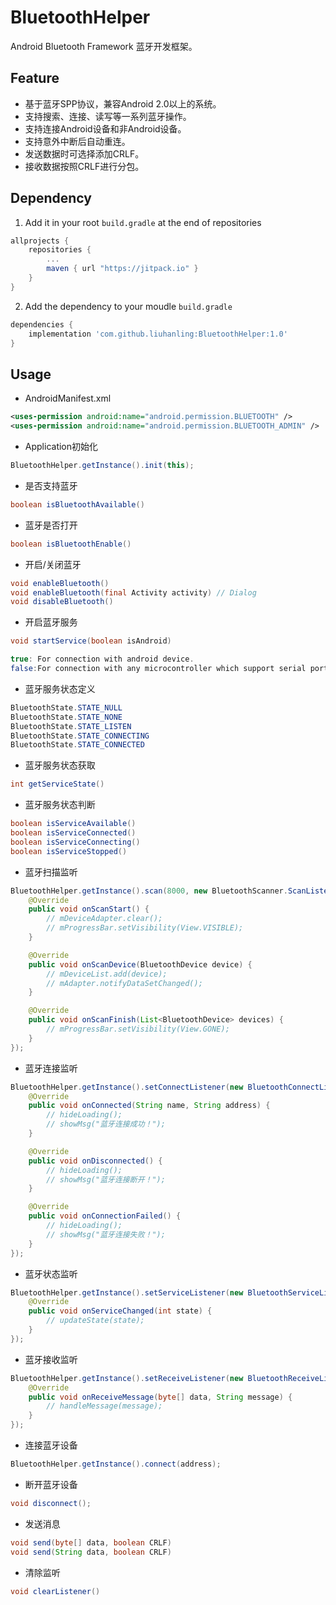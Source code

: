 # BluetoothHelper
Android Bluetooth Framework 蓝牙开发框架。

Feature
--------------
- 基于蓝牙SPP协议，兼容Android 2.0以上的系统。
- 支持搜索、连接、读写等一系列蓝牙操作。
- 支持连接Android设备和非Android设备。
- 支持意外中断后自动重连。
- 发送数据时可选择添加CRLF。
- 接收数据按照CRLF进行分包。

Dependency
--------------

1. Add it in your root `build.gradle` at the end of repositories

```gradle
allprojects {
    repositories {
        ...
        maven { url "https://jitpack.io" }
    }
}
```

2. Add the dependency to your moudle `build.gradle`

```gradle
dependencies {
    implementation 'com.github.liuhanling:BluetoothHelper:1.0'
}
```

Usage
--------------

- AndroidManifest.xml
```xml
<uses-permission android:name="android.permission.BLUETOOTH" />
<uses-permission android:name="android.permission.BLUETOOTH_ADMIN" />
```

- Application初始化
```java
BluetoothHelper.getInstance().init(this);
```

- 是否支持蓝牙
```java
boolean isBluetoothAvailable()
```

- 蓝牙是否打开
```java
boolean isBluetoothEnable()
```

- 开启/关闭蓝牙
```java
void enableBluetooth()
void enableBluetooth(final Activity activity) // Dialog
void disableBluetooth()
```

- 开启蓝牙服务
```java
void startService(boolean isAndroid)

true: For connection with android device.
false:For connection with any microcontroller which support serial port profile module.
```

- 蓝牙服务状态定义
```java
BluetoothState.STATE_NULL
BluetoothState.STATE_NONE
BluetoothState.STATE_LISTEN
BluetoothState.STATE_CONNECTING
BluetoothState.STATE_CONNECTED
```
- 蓝牙服务状态获取
```java
int getServiceState()
```

- 蓝牙服务状态判断
```java
boolean isServiceAvailable()
boolean isServiceConnected()
boolean isServiceConnecting()
boolean isServiceStopped()
```

- 蓝牙扫描监听
```java
BluetoothHelper.getInstance().scan(8000, new BluetoothScanner.ScanListener() {
    @Override
    public void onScanStart() {
        // mDeviceAdapter.clear();
        // mProgressBar.setVisibility(View.VISIBLE);
    }

    @Override
    public void onScanDevice(BluetoothDevice device) {
        // mDeviceList.add(device);
        // mAdapter.notifyDataSetChanged();
    }

    @Override
    public void onScanFinish(List<BluetoothDevice> devices) {
        // mProgressBar.setVisibility(View.GONE);
    }
});
```

- 蓝牙连接监听
```java
BluetoothHelper.getInstance().setConnectListener(new BluetoothConnectListener() {
    @Override
    public void onConnected(String name, String address) {
        // hideLoading();
        // showMsg("蓝牙连接成功！");
    }

    @Override
    public void onDisconnected() {
        // hideLoading();
        // showMsg("蓝牙连接断开！");
    }

    @Override
    public void onConnectionFailed() {
        // hideLoading();
        // showMsg("蓝牙连接失败！");
    }
});
```

- 蓝牙状态监听
```java
BluetoothHelper.getInstance().setServiceListener(new BluetoothServiceListener() {
    @Override
    public void onServiceChanged(int state) {
        // updateState(state);
    }
});
```

- 蓝牙接收监听
```java
BluetoothHelper.getInstance().setReceiveListener(new BluetoothReceiveListener() {
    @Override
    public void onReceiveMessage(byte[] data, String message) {
        // handleMessage(message);
    }
});
```

- 连接蓝牙设备
```java
BluetoothHelper.getInstance().connect(address);
```

- 断开蓝牙设备
```java
void disconnect();
```

- 发送消息
```java
void send(byte[] data, boolean CRLF)
void send(String data, boolean CRLF)
```

- 清除监听
```java
void clearListener()
```
